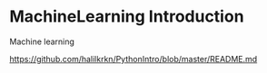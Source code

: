 # MachineLearning Introduction
Machine learning 

https://github.com/halilkrkn/PythonIntro/blob/master/README.md
